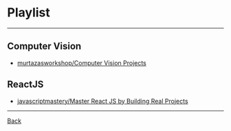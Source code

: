 # Playlist

---

## Computer Vision

- [murtazasworkshop/Computer Vision Projects](https://youtube.com/playlist?list=PLMoSUbG1Q_r8jFS04rot-3NzidnV54Z2q&si=a4w7eK3l7osWGKCm)

## ReactJS

- [javascriptmastery/Master React JS by Building Real Projects](https://youtube.com/playlist?list=PL6QREj8te1P6wX9m5KnicnDVEucbOPsqR&si=4_4eTkwdxFJ9pgXw)

---

[Back](./../readme.md)
